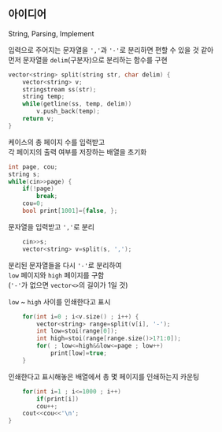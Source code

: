 ## 아이디어
String, Parsing, Implement

입력으로 주어지는 문자열을 `','`과 `'-'`로 분리하면 편할 수 있을 것 같아  
먼저 문자열을 `delim`(구분자)으로 분리하는 함수를 구현
```cpp
vector<string> split(string str, char delim) {
	vector<string> v;
	stringstream ss(str);
	string temp;
	while(getline(ss, temp, delim))
		v.push_back(temp);
	return v;
}
```
케이스의 총 페이지 수를 입력받고  
각 페이지의 출력 여부를 저장하는 배열을 초기화
```cpp
int page, cou;
string s;
while(cin>>page) {
	if(!page)
		break;
	cou=0;
	bool print[1001]={false, };
```
문자열을 입력받고 `','`로 분리
```cpp
	cin>>s;
	vector<string> v=split(s, ',');
```
분리된 문자열들을 다시 `'-'`로 분리하여  
`low` 페이지와 `high` 페이지를 구함  
(`'-'`가 없으면 `vector<>`의 길이가 1일 것)  

`low` ~ `high` 사이를 인쇄한다고 표시
```cpp
	for(int i=0 ; i<v.size() ; i++) {
		vector<string> range=split(v[i], '-');
		int low=stoi(range[0]);
		int high=stoi(range[range.size()>1?1:0]);
		for( ; low<=high&&low<=page ; low++)
			print[low]=true;
	}
```
인쇄한다고 표시해놓은 배열에서 총 몇 페이지를 인쇄하는지 카운팅
```cpp
	for(int i=1 ; i<=1000 ; i++)
		if(print[i])
		cou++;
	cout<<cou<<'\n';
}
```